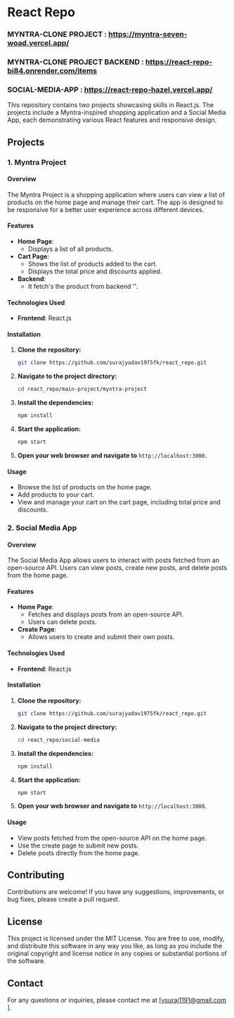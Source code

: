 # React Repo

### MYNTRA-CLONE PROJECT : https://myntra-seven-woad.vercel.app/
### MYNTRA-CLONE PROJECT BACKEND : https://react-repo-bi84.onrender.com/items
### SOCIAL-MEDIA-APP : https://react-repo-hazel.vercel.app/

This repository contains two projects showcasing skills in React.js. The projects include a Myntra-inspired shopping application and a Social Media App, each demonstrating various React features and responsive design.

## Projects

### 1. Myntra Project

#### Overview
The Myntra Project is a shopping application where users can view a list of products on the home page and manage their cart. The app is designed to be responsive for a better user experience across different devices.

#### Features
- **Home Page**:
  - Displays a list of all products.
- **Cart Page**:
  - Shows the list of products added to the cart.
  - Displays the total price and discounts applied.
- **Backend**:
  - It fetch's the product from backend ''.

#### Technologies Used
- **Frontend**: React.js

#### Installation
1. **Clone the repository:**
    ```sh
    git clone https://github.com/surajyadav1975fk/react_repo.git
    ```
2. **Navigate to the project directory:**
    ```sh
    cd react_repo/main-project/myntra-project
    ```
3. **Install the dependencies:**
    ```sh
    npm install
    ```
4. **Start the application:**
    ```sh
    npm start
    ```
5. **Open your web browser and navigate to** `http://localhost:3000`.

#### Usage
- Browse the list of products on the home page.
- Add products to your cart.
- View and manage your cart on the cart page, including total price and discounts.

### 2. Social Media App

#### Overview
The Social Media App allows users to interact with posts fetched from an open-source API. Users can view posts, create new posts, and delete posts from the home page.

#### Features
- **Home Page**:
  - Fetches and displays posts from an open-source API.
  - Users can delete posts.
- **Create Page**:
  - Allows users to create and submit their own posts.

#### Technologies Used
- **Frontend**: React.js

#### Installation
1. **Clone the repository:**
    ```sh
    git clone https://github.com/surajyadav1975fk/react_repo.git
    ```
2. **Navigate to the project directory:**
    ```sh
    cd react_repo/social-media
    ```
3. **Install the dependencies:**
    ```sh
    npm install
    ```
4. **Start the application:**
    ```sh
    npm start
    ```
5. **Open your web browser and navigate to** `http://localhost:3000`.

#### Usage
- View posts fetched from the open-source API on the home page.
- Use the create page to submit new posts.
- Delete posts directly from the home page.

## Contributing
Contributions are welcome! If you have any suggestions, improvements, or bug fixes, please create a pull request.

## License
This project is licensed under the MIT License. You are free to use, modify, and distribute this software in any way you like, as long as you include the original copyright and license notice in any copies or substantial portions of the software.

## Contact
For any questions or inquiries, please contact me at [ysuraj1191@gmail.com ].
